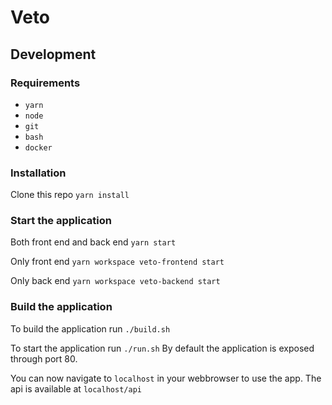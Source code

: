 Veto
===

## Development
### Requirements
* `yarn`
* `node`
* `git`
* `bash`
* `docker`

### Installation
Clone this repo
`yarn install`

### Start the application
Both front end and back end
`yarn start`

Only front end
`yarn workspace veto-frontend start`

Only back end
`yarn workspace veto-backend start`

### Build the application
To build the application run `./build.sh`

To start the application run `./run.sh`
By default the application is exposed through port 80. 

You can now navigate to `localhost` in your webbrowser to use the app.
The api is available at `localhost/api`

